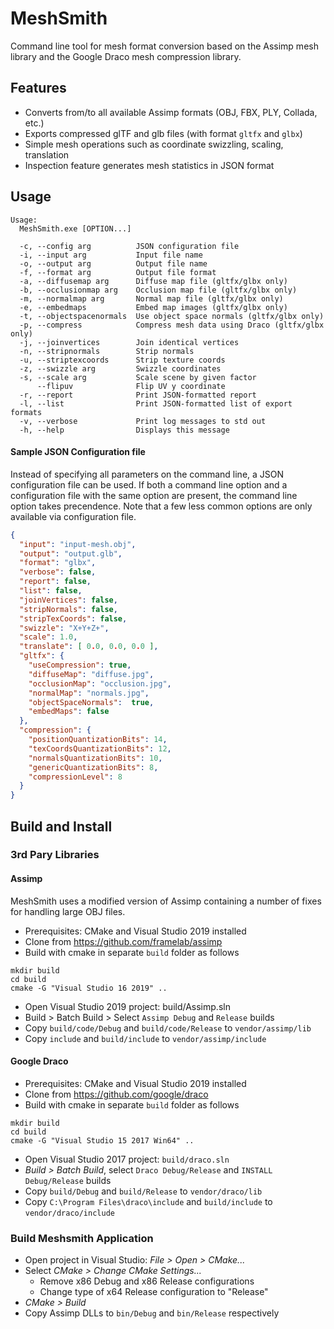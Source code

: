 # MeshSmith
Command line tool for mesh format conversion based on the Assimp mesh library and the Google Draco mesh compression library.

## Features
* Converts from/to all available Assimp formats (OBJ, FBX, PLY, Collada, etc.)
* Exports compressed glTF and glb files (with format `gltfx` and `glbx`)
* Simple mesh operations such as coordinate swizzling, scaling, translation
* Inspection feature generates mesh statistics in JSON format

## Usage
```
Usage:
  MeshSmith.exe [OPTION...]

  -c, --config arg          JSON configuration file
  -i, --input arg           Input file name
  -o, --output arg          Output file name
  -f, --format arg          Output file format
  -a, --diffusemap arg      Diffuse map file (gltfx/glbx only)
  -b, --occlusionmap arg    Occlusion map file (gltfx/glbx only)
  -m, --normalmap arg       Normal map file (gltfx/glbx only)
  -e, --embedmaps           Embed map images (gltfx/glbx only)
  -t, --objectspacenormals  Use object space normals (gltfx/glbx only)
  -p, --compress            Compress mesh data using Draco (gltfx/glbx only)
  -j, --joinvertices        Join identical vertices
  -n, --stripnormals        Strip normals
  -u, --striptexcoords      Strip texture coords
  -z, --swizzle arg         Swizzle coordinates
  -s, --scale arg           Scale scene by given factor
      --flipuv              Flip UV y coordinate
  -r, --report              Print JSON-formatted report
  -l, --list                Print JSON-formatted list of export formats
  -v, --verbose             Print log messages to std out
  -h, --help                Displays this message
```

#### Sample JSON Configuration file
Instead of specifying all parameters on the command line, a JSON configuration file can be used.
If both a command line option and a configuration file with the same option are present, the command
line option takes precendence. Note that a few less common options are only available via configuration
file.

```json
{
  "input": "input-mesh.obj",
  "output": "output.glb",
  "format": "glbx",
  "verbose": false,
  "report": false,
  "list": false,
  "joinVertices": false,
  "stripNormals": false,
  "stripTexCoords": false,
  "swizzle": "X+Y+Z+",
  "scale": 1.0,
  "translate": [ 0.0, 0.0, 0.0 ],
  "gltfx": {
    "useCompression": true,
    "diffuseMap": "diffuse.jpg",
    "occlusionMap": "occlusion.jpg",
    "normalMap": "normals.jpg",
    "objectSpaceNormals":  true,
    "embedMaps": false
  },
  "compression": {
    "positionQuantizationBits": 14,
    "texCoordsQuantizationBits": 12,
    "normalsQuantizationBits": 10,
    "genericQuantizationBits": 8,
    "compressionLevel": 8
  }
}
```

## Build and Install
### 3rd Pary Libraries
#### Assimp

MeshSmith uses a modified version of Assimp containing a number of fixes for handling large OBJ files.

* Prerequisites: CMake and Visual Studio 2019 installed
* Clone from https://github.com/framelab/assimp
* Build with cmake in separate `build` folder as follows
```
mkdir build
cd build
cmake -G "Visual Studio 16 2019" ..
```
* Open Visual Studio 2019 project: build/Assimp.sln
* Build > Batch Build > Select `Assimp Debug` and `Release` builds
* Copy `build/code/Debug` and `build/code/Release` to `vendor/assimp/lib`
* Copy `include` and `build/include` to `vendor/assimp/include`

#### Google Draco

* Prerequisites: CMake and Visual Studio 2019 installed
* Clone from https://github.com/google/draco
* Build with cmake in separate `build` folder as follows

```
mkdir build
cd build
cmake -G "Visual Studio 15 2017 Win64" ..
```
* Open Visual Studio 2017 project: `build/draco.sln`
* *Build > Batch Build*, select `Draco Debug/Release` and `INSTALL Debug/Release` builds
* Copy `build/Debug` and `build/Release` to `vendor/draco/lib`
* Copy `C:\Program Files\draco\include` and `build/include` to `vendor/draco/include`

### Build Meshsmith Application

* Open project in Visual Studio: *File > Open > CMake...*
* Select *CMake > Change CMake Settings...*
  * Remove x86 Debug and x86 Release configurations
  * Change type of x64 Release configuration to "Release"
* *CMake > Build*
* Copy Assimp DLLs to `bin/Debug` and `bin/Release` respectively